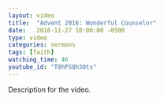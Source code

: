 ```yaml
---
layout: video
title:  "Advent 2016: Wonderful Counselor"
date:   2016-11-27 10:00:00 -0500
type: video
categories: sermons
tags: [faith]
watching_time: 46
youtube_id: "T8hPSQh30ts"
---
```

Description for the video.